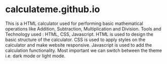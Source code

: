 # calculateme.github.io
This is a HTML calculator used for performing basic mathematical operations like Addition, Subtraction, Multiplication  and Division. 
Tools and Technology used : HTML, CSS, Javascript.
HTML is used to design the basic structure of the calculator.
CSS is used to apply styles on the calculator and make website responsive.
Javascript is used to add the calculation functionality.
Most important we can switch between the theme i.e. dark mode or light mode.
